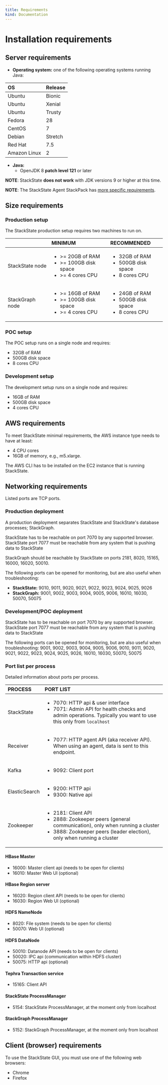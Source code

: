```yaml
---
title: Requirements
kind: Documentation
---
```


# Installation requirements

## Server requirements

* **Operating system:** one of the following operating systems running Java:

| OS | Release |
| :--- | :--- |
| Ubuntu | Bionic |
| Ubuntu | Xenial |
| Ubuntu | Trusty |
| Fedora | 28 |
| CentOS | 7 |
| Debian | Stretch |
| Red Hat | 7.5 |
| Amazon Linux | 2 |

* **Java:**
  * OpenJDK 8 **patch level 121** or later

**NOTE**: StackState **does not work** with JDK versions 9 or higher at this time.

**NOTE**: The StackState Agent StackPack has [more specific requirements](/stackpacks/integrations/agent.md).

## Size requirements

### Production setup

The StackState production setup requires two machines to run on.

|  | MINIMUM | RECOMMENDED |
|:---|:---|:---|
| StackState node | <ul> <li>&gt;= 20GB of RAM</li><li>&gt;= 100GB disk space</li><li>&gt;= 4 cores CPU</li></ul> | <ul><li>32GB of RAM</li><li>500GB disk space</li><li>8 cores CPU</li></ul> |
| StackGraph node |<ul><li>&gt;= 16GB of RAM</li><li>&gt;= 100GB disk space</li><li>&gt;= 4 cores CPU</li></ul> | <ul><li>24GB of RAM</li><li>500GB disk space</li><li>8 cores CPU</li></ul> |

### POC setup

The POC setup runs on a single node and requires:

* 32GB of RAM
* 500GB disk space
* 8 cores CPU

### Development setup

The development setup runs on a single node and requires:

* 16GB of RAM
* 500GB disk space
* 4 cores CPU

## AWS requirements

To meet StackState minimal requirements, the AWS instance type needs to have at least:

* 4 CPU cores
* 16GB of memory, e.g., m5.xlarge.

The AWS CLI has to be installed on the EC2 instance that is running StackState.

## Networking requirements

Listed ports are TCP ports.

### Production deployment

A production deployment separates StackState and StackState's database processes; StackGraph.

StackState has to be reachable on port 7070 by any supported browser. StackState port 7077 must be reachable from any system that is pushing data to StackState

StackGraph should be reachable by StackState on ports 2181, 8020, 15165, 16000, 16020, 50010.

The following ports can be opened for monitoring, but are also useful when troubleshooting:

* **StackState:** 9010, 9011, 9020, 9021, 9022, 9023, 9024, 9025, 9026
* **StackGraph:** 9001, 9002, 9003, 9004, 9005, 9006, 16010, 16030, 50070, 50075

### Development/POC deployment

StackState has to be reachable on port 7070 by any supported browser. StackState port 7077 must be reachable from any system that is pushing data to StackState

The following ports can be opened for monitoring, but are also useful when troubleshooting: 9001, 9002, 9003, 9004, 9005, 9006, 9010, 9011, 9020, 9021, 9022, 9023, 9024, 9025, 9026, 16010, 16030, 50070, 50075

### Port list per process

Detailed information about ports per process.

| PROCESS | PORT LIST |
|:---|:---|
| StackState|<ul><li>7070: HTTP api & user interface</li><li>7071: Admin API for health checks and admin operations. Typically you want to use this only from `localhost`</li></ul> |
| Receiver | <ul><li>7077: HTTP agent API \(aka receiver API\). When using an agent, data is sent to this endpoint.</li></ul> |
| Kafka | <ul><li>9092: Client port</li></ul> |
| ElasticSearch | <ul><li>9200: HTTP api</li><li>9300: Native api</li></ul> |
| Zookeeper | <ul><li>2181: Client API</li><li>2888: Zookeeper peers \(general communication\), only when running a cluster</li><li>3888: Zookeeper peers \(leader election\), only when running a cluster</li></ul> |


#### HBase Master

* 16000: Master client api \(needs to be open for clients\)
* 16010: Master Web UI \(optional\)

#### HBase Region server

* 16020: Region client API \(needs to be open for clients\)
* 16030: Region Web UI \(optional\)

#### HDFS NameNode

* 8020: File system \(needs to be open for clients\)
* 50070: Web UI \(optional\)

#### HDFS DataNode

* 50010: Datanode API \(needs to be open for clients\)
* 50020: IPC api \(communication within HDFS cluster\)
* 50075: HTTP api \(optional\)

#### Tephra Transaction service

* 15165: Client API

#### StackState ProcessManager

* 5154: StackState ProcessManager, at the moment only from localhost

#### StackGraph ProcessManager

* 5152: StackGraph ProcessManager, at the moment only from localhost

## Client (browser) requirements

To use the StackState GUI, you must use one of the following web browsers:

* Chrome
* Firefox
